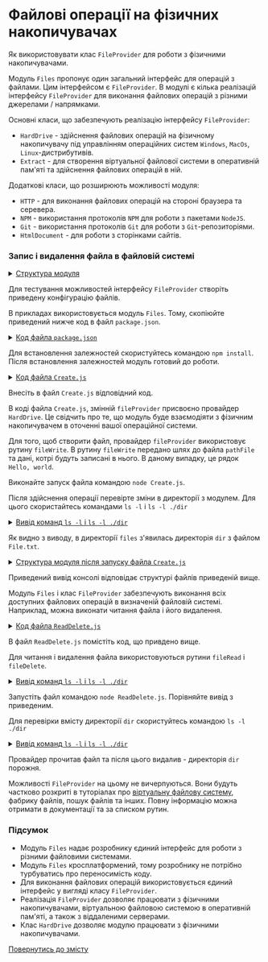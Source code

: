 # Файлові операції на фізичних накопичувачах

Як використовувати клас <code>FileProvider</code> для роботи з фізичними накопичувачами.

Модуль `Files` пропонує один загальний інтерфейс для операцій з файлами. Цим інтерфейсом є `FileProvider`. В модулі є кілька реалізацій інтерфейсу `FileProvider` для виконання файлових операцій з різними джерелами / напрямками.

Основні класи, що забезпечують реалізацію інтерфейсу `FileProvider`:

- `HardDrive` - здійснення файлових операцій на фізичному накопичувачу під управлінням операційних систем `Windows`, `MacOs`, `Linux`-дистрибутивів.
- `Extract` - для створення віртуальної файлової системи в оперативній пам'яті та здійснення файлових операцій в ній.

Додаткові класи, що розширюють можливості модуля:

- `HTTP` - для виконання файлових операцій на стороні браузера та серевера.
- `NPM` - використання протоколів `NPM` для роботи з пакетами `NodeJS`.
- `Git` - використання протоколів `Git` для роботи з `Git`-репозиторіями.
- `HtmlDocument` - для роботи з сторінками сайтів.

### Запис і видалення файла в файловій системі

<details>
  <summary><u>Структура модуля</u></summary>

```
files
  ├── Create.js
  ├── ReadDelete.js
  └── package.json
```

</details>

Для тестування можливостей інтерфейсу `FileProvider` створіть приведену конфігурацію файлів.

В прикладах використовується модуль `Files`. Тому, скопіюйте приведений нижче код в файл `package.json`.

<details>
    <summary><u>Код файла <code>package.json</code></u></summary>

```json    
{
  "dependencies": {
    "wFiles": ""
  }
}
```

</details>

Для встановлення залежностей скористуйтесь командою `npm install`. Після встановлення залежностей модуль готовий до роботи.

<details>
    <summary><u>Код файла <code>Create.js</code></u></summary>

```js    
require( 'wFiles' );
var _ = wTools;

// provider

fileProvider = _.FileProvider.HardDrive();

// path

var pathFile = _.path.join( _.path.current(), './dir/File.txt' );

// create file

var record = fileProvider.fileWrite(  pathFile, 'Hello, world' );
```

</details>

Внесіть в файл `Create.js` відповідний код.

В коді файла `Create.js`, змінній `fileProvider` присвоєно провайдер `HardDrive`. Це свідчить про те, що модуль буде взаємодіяти з фізичним накопичувачем в оточенні вашої операційної системи.

Для того, щоб створити файл, провайдер `fileProvider` використовує рутину `fileWrite`. В рутину `fileWrite` передано шлях до файла `pathFile` та дані, котрі будуть записані в нього. В даному випадку, це рядок `Hello, world`.

Виконайте запуск файла командою `node Create.js`.

Після здійснення операції перевірте зміни в директорії з модулем. Для цього скористайтесь командами `ls -l` i `ls -l ./dir`

<details>
    <summary><u>Вивід команд <code>ls -l</code> i <code>ls -l ./dir</code></u></summary>

```   
$ls -l
total 44
-rw-r--r--  1 user user   242 Jul 29 14:18 Create.js
drwxr-xr-x  2 user user  4096 Jul 29 14:19 dir
drwxr-xr-x 71 user user  4096 Jul 29 12:51 node_modules
-rw-r--r--  1 user user    45 Jul 29 12:51 package.json
-rw-r--r--  1 user user 21844 Jul 29 12:51 package-lock.json
-rw-r--r--  1 user user   289 Jul 29 14:19 ReadDelete.js
```

```   
$ls -l ./dir
total 4
-rw-r--r-- 1 user user 8 Jul 29 14:53 File.txt
```

</details>

Як видно з виводу, в директорії `files` з'явилась директорія `dir` з файлом `File.txt`.

<details>
  <summary><u>Структура модуля після запуску файла <code>Create.js</code></u></summary>

```
fileProvider
      ├── dir
      |    └── File.js
      ├── node_modules
      |        ├── ...
      |        ├── ...
      |       
      ├── Create.js
      ├── ReadDelete.js
      ├── package-lock.json
      └── package.json
```

</details>

Приведений вивід консолі відповідає структурі файлів приведеній вище.

Модуль `Files` i клас `FileProvider` забезпечують виконання всіх доступних файлових операцій в визначеній файловій системі. Наприклад, можна виконати читання файла і його видалення.

<details>
    <summary><u>Код файла <code>ReadDelete.js</code></u></summary>

```js    
require( 'wFiles' );
var _ = wTools;

// provider

fileProvider = _.FileProvider.HardDrive();

// path

var pathFile = _.path.join( __dirname, './dir/File.txt' );

// read file

var read = fileProvider.fileRead( pathFile );
console.log( read );

// delete file

fileProvider.fileDelete( pathFile );
```

</details>

В файл `ReadDelete.js` помістіть код, що привдено вище.

Для читання і видалення файла використовуються рутини `fileRead` i `fileDelete`.

<details>
    <summary><u>Вивід команд <code>ls -l</code> i <code>ls -l ./dir</code></u></summary>

```   
$node ReadDelete.js
Hello, world
```

</details>

Запустіть файл командою `node ReadDelete.js`. Порівняйте вивід з приведеним.

Для перевірки вмісту директорії `dir` скористуйтесь командою `ls -l ./dir`

<details>
    <summary><u>Вивід команд <code>ls -l</code> i <code>ls -l ./dir</code></u></summary>

```   
$ls -l ./dir
total 0
```

</details>

Провайдер прочитав файл та після цього видалив - директорія `dir` порожня.

Можливості `FileProvider` на цьому не вичерпуються. Вони будуть частково розкриті в туторіалах про [віртуальну файлову систему](FileProviderExtract.md), фабрику файлів, пошук файлів та інших. Повну інформацію можна отримати в документації та за списком рутин.

### Підсумок

- Модуль `Files` надає розробнику єдиний інтерфейс для роботи з різними файловими системами.
- Модуль `Files` кросплатформений, тому розробнику не потрібно турбуватись про переносимість коду.
- Для виконання файлових операцій використовується єдиний інтерфейс у вигляді класу `FileProvider`.
- Реалізація `FileProvider` дозволяє працювати з фізичними накопичувачами, віртуальною файловою системою в оперативній пам'яті, а також з віддаленими серверами.
- Клас `HardDrive` дозволяє модулю працювати з фізичними накопичувачами.

[Повернутись до змісту](../README.md#Туторіали)
